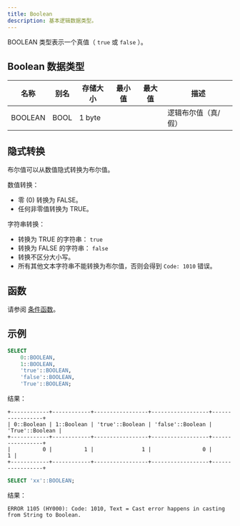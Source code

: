 ```yaml
---
title: Boolean
description: 基本逻辑数据类型。
---
```


BOOLEAN 类型表示一个真值（ `true` 或 `false` ）。

## Boolean 数据类型

| 名称    | 别名 | 存储大小 | 最小值 | 最大值 | 描述                  |
|---------|---------|--------------|-----------|-----------|------------------------------|
| BOOLEAN | BOOL    | 1 byte       |           |           | 逻辑布尔值（真/假） |

## 隐式转换

布尔值可以从数值隐式转换为布尔值。

数值转换：
* 零 (0) 转换为 FALSE。
* 任何非零值转换为 TRUE。

字符串转换：
* 转换为 TRUE 的字符串： `true`
* 转换为 FALSE 的字符串： `false`
* 转换不区分大小写。
* 所有其他文本字符串不能转换为布尔值，否则会得到 `Code: 1010` 错误。

## 函数

请参阅 [条件函数](/sql/sql-functions/conditional-functions/)。

## 示例

```sql
SELECT 
    0::BOOLEAN, 
    1::BOOLEAN, 
    'true'::BOOLEAN, 
    'false'::BOOLEAN, 
    'True'::BOOLEAN;
```

结果：
```
+------------+------------+-----------------+------------------+-----------------+
| 0::Boolean | 1::Boolean | 'true'::Boolean | 'false'::Boolean | 'True'::Boolean |
+------------+------------+-----------------+------------------+-----------------+
|          0 |          1 |               1 |                0 |               1 |
+------------+------------+-----------------+------------------+-----------------+
```
```sql
SELECT 'xx'::BOOLEAN;
```
结果：
```
ERROR 1105 (HY000): Code: 1010, Text = Cast error happens in casting from String to Boolean.
```